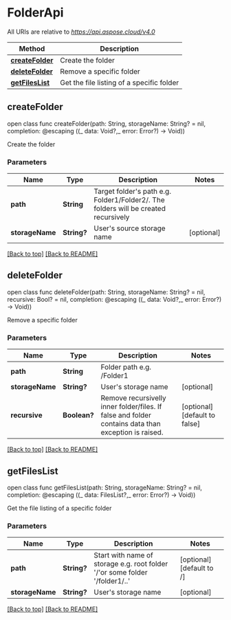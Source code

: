# FolderApi

All URIs are relative to *https://api.aspose.cloud/v4.0*

| Method                            | Description                               |
|-----------------------------------|-------------------------------------------|
| [**createFolder**](#createfolder) | Create the folder                         |
| [**deleteFolder**](#deletefolder) | Remove a specific folder                  |
| [**getFilesList**](#getfileslist) | Get the file listing of a specific folder |

## createFolder
open class func createFolder(path: String, storageName: String? = nil, completion: @escaping ((_ data: Void?,_ error: Error?) -> Void))    

Create the folder 

### Parameters

| Name            | Type        | Description                                                                             | Notes      |
|-----------------|-------------|-----------------------------------------------------------------------------------------|------------|
| **path**        | **String**  | Target folder&#39;s path e.g. Folder1/Folder2/. The folders will be created recursively |            |
| **storageName** | **String?** | User&#39;s source storage name                                                          | [optional] |

[[Back to top]](#) [[Back to README]](../README.md)
 
 
## deleteFolder
open class func deleteFolder(path: String, storageName: String? = nil, recursive: Bool? = nil, completion: @escaping ((_ data: Void?,_ error: Error?) -> Void))

Remove a specific folder 

### Parameters

| Name            | Type         | Description                                                                                         | Notes                         |
|-----------------|--------------|-----------------------------------------------------------------------------------------------------|-------------------------------|
| **path**        | **String**   | Folder path e.g. /Folder1                                                                           |                               |
| **storageName** | **String?**  | User&#39;s storage name                                                                             | [optional]                    |
| **recursive**   | **Boolean?** | Remove recursivelly inner folder/files. If false and folder contains data than exception is raised. | [optional] [default to false] |

[[Back to top]](#) [[Back to README]](../README.md)
 
## getFilesList
open class func getFilesList(path: String, storageName: String? = nil, completion: @escaping ((_ data: FilesList?,_ error: Error?) -> Void))

Get the file listing of a specific folder 

### Parameters

| Name            | Type        | Description                                                                                 | Notes                     |
|-----------------|-------------|---------------------------------------------------------------------------------------------|---------------------------|
| **path**        | **String?** | Start with name of storage e.g. root folder &#39;/&#39;or some folder &#39;/folder1/..&#39; | [optional] [default to /] |
| **storageName** | **String?** | User&#39;s storage name                                                                     | [optional]                |

[[Back to top]](#) [[Back to README]](../README.md)
